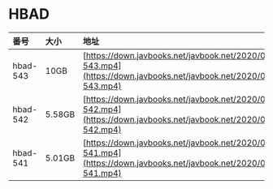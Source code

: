 # HBAD

| 番号 | 大小 | 地址 |
| :--- | :--- | :--- |
| hbad-543 | 10GB | [https://down.javbooks.net/javbook.net/2020/06/25/hbad-543.mp4](https://down.javbooks.net/javbook.net/2020/06/25/hbad-543.mp4) |
| hbad-542 | 5.58GB | [https://down.javbooks.net/javbook.net/2020/06/25/hbad-542.mp4](https://down.javbooks.net/javbook.net/2020/06/25/hbad-542.mp4) |
| hbad-541 | 5.01GB | [https://down.javbooks.net/javbook.net/2020/06/25/hbad-541.mp4](https://down.javbooks.net/javbook.net/2020/06/25/hbad-541.mp4) |

